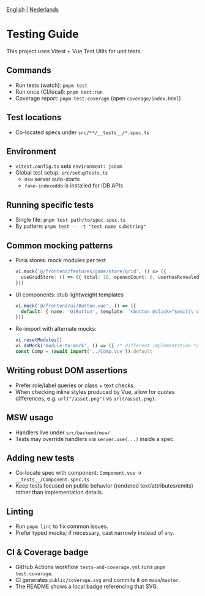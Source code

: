 [English](TESTING.md) | [Nederlands](TESTING.nl.md)

# Testing Guide

This project uses Vitest + Vue Test Utils for unit tests.

## Commands
- Run tests (watch): `pnpm test`
- Run once (CI/local): `pnpm test:run`
- Coverage report: `pnpm test:coverage` (open `coverage/index.html`)

## Test locations
- Co-located specs under `src/**/__tests__/*.spec.ts`


## Environment
- `vitest.config.ts` sets `environment: jsdom`
- Global test setup: `src/setupTests.ts`
  - `msw` server auto-starts
  - `fake-indexeddb` is installed for IDB APIs

## Running specific tests
- Single file: `pnpm test path/to/spec.spec.ts`
- By pattern: `pnpm test -- -t "test name substring"`

## Common mocking patterns
- Pinia stores: mock modules per test
  ```ts
  vi.mock('@/frontend/features/game/store/grid', () => ({
    useGridStore: () => ({ total: 10, openedCount: 0, userHasRevealed: () => false }),
  }))
  ```
- UI components: stub lightweight templates
  ```ts
  vi.mock('@/frontend/ui/Button.vue', () => ({
    default: { name: 'UiButton', template: '<button @click="$emit(\'click\')"><slot/></button>' },
  }))
  ```
- Re-import with alternate mocks:
  ```ts
  vi.resetModules()
  vi.doMock('module-to-mock', () => ({ /* different implementation */ }))
  const Comp = (await import('../Comp.vue')).default
  ```

## Writing robust DOM assertions
- Prefer role/label queries or class + text checks.
- When checking inline styles produced by Vue, allow for quotes differences, e.g. `url("/asset.png")` vs `url(/asset.png)`.

## MSW usage
- Handlers live under `src/backend/msw/`
- Tests may override handlers via `server.use(...)` inside a spec.

## Adding new tests
- Co-locate spec with component: `Component.vue` -> `__tests__/Component.spec.ts`
- Keep tests focused on public behavior (rendered text/attributes/emits) rather than implementation details.

## Linting
- Run `pnpm lint` to fix common issues.
- Prefer typed mocks; if necessary, cast narrowly instead of `any`.

## CI & Coverage badge
- GitHub Actions workflow `tests-and-coverage.yml` runs `pnpm test:coverage`.
- CI generates `public/coverage.svg` and commits it on `main`/`master`.
- The README shows a local badge referencing that SVG.

